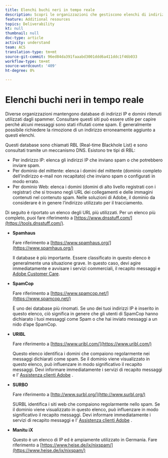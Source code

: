 ```yaml
---
title: Elenchi buchi neri in tempo reale
description: Scopri le organizzazioni che gestiscono elenchi di indirizzi IP e domini che probabilmente verranno utilizzati dagli spammer.
feature: Additional resources
topics: Deliverability
kt: null
thumbnail: null
doc-type: article
activity: understand
team: ACS
translation-type: tm+mt
source-git-commit: 96ed84da391faaabd3001ddd6a411ddc1f46b033
workflow-type: tm+mt
source-wordcount: '409'
ht-degree: 0%

---
```



# Elenchi buchi neri in tempo reale

Diverse organizzazioni mantengono database di indirizzi IP e domini ritenuti utilizzati dagli spammer. Consultare questi siti può essere utile per capire perché alcuni messaggi sono stati rifiutati come spam. È generalmente possibile richiedere la rimozione di un indirizzo erroneamente aggiunto a questi elenchi.

Questi database sono chiamati RBL (Real-time Blackhole List) e sono consultati tramite un meccanismo DNS. Esistono tre tipi di RBL:

* Per indirizzo IP: elenca gli indirizzi IP che inviano spam o che potrebbero inviare spam.
* Per dominio del mittente: elenca i domini del mittente (dominio completo dell’indirizzo e-mail non recapitato) che inviano spam o configurati in modo errato.
* Per dominio Web: elenca i domini (domini di alto livello registrati con i registrar) che si trovano negli URL dei collegamenti e delle immagini contenuti nel contenuto spam. Nelle soluzioni di Adobe, il dominio da considerare è in genere l’indirizzo utilizzato per il tracciamento.

Di seguito è riportato un elenco degli URL più utilizzati. Per un elenco più completo, puoi fare riferimento a [https://www.dnsstuff.com/](https://tools.dnsstuff.com/).

* **Spamhaus**

   Fare riferimento a [https://www.spamhaus.org/](https://www.spamhaus.org/)

   Il database è più importante. Essere classificato in questo elenco è generalmente una situazione grave. In questo caso, devi agire immediatamente e avvisare i servizi commerciali, il recapito messaggi e [Adobe Customer Care](https://helpx.adobe.com/enterprise/admin-guide.html/enterprise/using/support-for-experience-cloud.ug.html).

* **SpamCop**

   Fare riferimento a [https://www.spamcop.net/](https://www.spamcop.net/)

   È uno dei database più rinomati. Se uno dei tuoi indirizzi IP è inserito in questo elenco, ciò significa in genere che gli utenti di SpamCop hanno dichiarato i tuoi messaggi come Spam o che hai inviato messaggi a un nido d’ape SpamCop.

* **URIBL**

   Fare riferimento a [https://www.uribl.com/](https://www.uribl.com/)

   Questo elenco identifica i domini che compaiono regolarmente nei messaggi dichiarati come spam. Se il dominio viene visualizzato in questo elenco, può influenzare in modo significativo il recapito messaggi. Devi informare immediatamente i servizi di recapito messaggi e l’ [Assistenza clienti Adobe](https://helpx.adobe.com/enterprise/admin-guide.html/enterprise/using/support-for-experience-cloud.ug.html) .

* **SURBO**

   Fare riferimento a [http://www.surbl.org/](http://www.surbl.org/)

   SURBL identifica i siti web che compaiono regolarmente nello spam. Se il dominio viene visualizzato in questo elenco, può influenzare in modo significativo il recapito messaggi. Devi informare immediatamente i servizi di recapito messaggi e l’ [Assistenza clienti Adobe](https://helpx.adobe.com/enterprise/admin-guide.html/enterprise/using/support-for-experience-cloud.ug.html) .

* **Manitu iX**

   Questo è un elenco di IP ed è ampiamente utilizzato in Germania. Fare riferimento a [https://www.heise.de/ix/nixspam/](https://www.heise.de/ix/nixspam/)

<!--* SORBS

  [https://www.nl.sorbs.net](https://www.nl.sorbs.net) compiles a list of IP addresses that are reputed to be dynamic IP address (i.e. attributed temporarily to ISP subscribers) or "open relay" addresses. Certain domains check whether the IP address of a sender is not listed on this site before accepting email. Checking the IP addresses on this site can prove useful.-->
